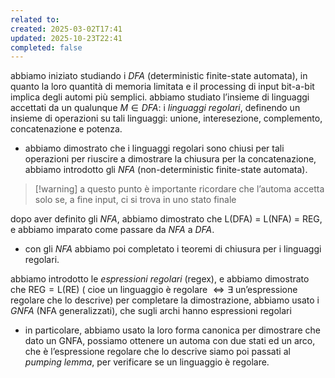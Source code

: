 ```yaml
---
related to:
created: 2025-03-02T17:41
updated: 2025-10-23T22:41
completed: false
---
```

abbiamo iniziato studiando i *DFA* (deterministic finite-state automata), in quanto la loro quantità di memoria limitata e il processing di input bit-a-bit implica degli automi più semplici.
abbiamo studiato l’insieme di linguaggi accettati da un qualunque $M \in DFA$: i *linguaggi regolari*, definendo un insieme di operazioni su tali linguaggi: unione, interesezione, complemento, concatenazione e potenza.
- abbiamo dimostrato che i linguaggi regolari sono chiusi per tali operazioni
per riuscire a dimostrare la chiusura per la concatenazione, abbiamo introdotto gli *NFA* (non-deterministic finite-state automata).
>[!warning] a questo punto è importante ricordare che l’automa accetta solo se, a fine input, ci si trova in uno stato finale

dopo aver definito gli *NFA*, abbiamo dimostrato che $\text{L(DFA)  = L(NFA) = REG}$, e abbiamo imparato come passare da *NFA* a *DFA*.
- con gli *NFA* abbiamo poi completato i teoremi di chiusura per i linguaggi regolari.

abbiamo introdotto le *espressioni regolari* (regex), e abbiamo dimostrato che $\text{REG} = \text{L(RE)}$ ( cioe $\text{un linguaggio è regolare } \iff \exists \text{ un'espressione regolare che lo descrive}$)
per completare la dimostrazione, abbiamo usato i *GNFA* (NFA generalizzati), che sugli archi hanno espressioni regolari
- in particolare, abbiamo usato la loro forma canonica per dimostrare che dato un GNFA, possiamo ottenere un automa con due stati ed un arco, che è l’espressione regolare che lo descrive
siamo poi passati al *pumping lemma*, per verificare se un linguaggio è regolare.
